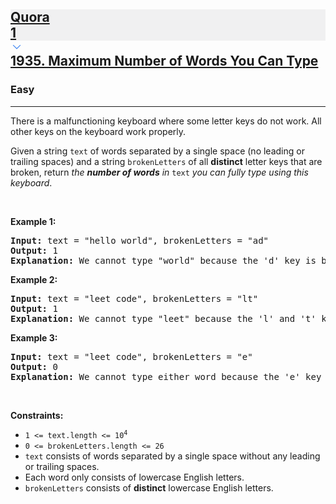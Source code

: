 <h2><a href="https://leetcode.com/problems/maximum-number-of-words-you-can-type/"><div id="big-omega-company-tags"><div id="big-omega-topbar"><div class="companyTagsContainer" style="overflow-x: scroll; flex-wrap: nowrap;"><div class="companyTagsContainer--tag" style="background-color: rgba(0, 10, 32, 0.05);"><div>Quora</div><div class="companyTagsContainer--tagOccurence">1</div></div></div><div class="companyTagsContainer--chevron"><div><svg version="1.1" id="icon" xmlns="http://www.w3.org/2000/svg" xmlns:xlink="http://www.w3.org/1999/xlink" x="0px" y="0px" viewBox="0 0 32 32" fill="#4087F1" xml:space="preserve" style="width: 20px;"><polygon points="16,22 6,12 7.4,10.6 16,19.2 24.6,10.6 26,12 "></polygon><rect id="_x3C_Transparent_Rectangle_x3E_" class="st0" fill="none" width="32" height="32"></rect></svg></div></div></div></div>1935. Maximum Number of Words You Can Type</a></h2><h3>Easy</h3><hr><div><p>There is a malfunctioning keyboard where some letter keys do not work. All other keys on the keyboard work properly.</p>

<p>Given a string <code>text</code> of words separated by a single space (no leading or trailing spaces) and a string <code>brokenLetters</code> of all <strong>distinct</strong> letter keys that are broken, return <em>the <strong>number of words</strong> in</em> <code>text</code> <em>you can fully type using this keyboard</em>.</p>

<p>&nbsp;</p>
<p><strong class="example">Example 1:</strong></p>

<pre><strong>Input:</strong> text = "hello world", brokenLetters = "ad"
<strong>Output:</strong> 1
<strong>Explanation:</strong> We cannot type "world" because the 'd' key is broken.
</pre>

<p><strong class="example">Example 2:</strong></p>

<pre><strong>Input:</strong> text = "leet code", brokenLetters = "lt"
<strong>Output:</strong> 1
<strong>Explanation:</strong> We cannot type "leet" because the 'l' and 't' keys are broken.
</pre>

<p><strong class="example">Example 3:</strong></p>

<pre><strong>Input:</strong> text = "leet code", brokenLetters = "e"
<strong>Output:</strong> 0
<strong>Explanation:</strong> We cannot type either word because the 'e' key is broken.
</pre>

<p>&nbsp;</p>
<p><strong>Constraints:</strong></p>

<ul>
	<li><code>1 &lt;= text.length &lt;= 10<sup>4</sup></code></li>
	<li><code>0 &lt;= brokenLetters.length &lt;= 26</code></li>
	<li><code>text</code> consists of words separated by a single space without any leading or trailing spaces.</li>
	<li>Each word only consists of lowercase English letters.</li>
	<li><code>brokenLetters</code> consists of <strong>distinct</strong> lowercase English letters.</li>
</ul>
</div>